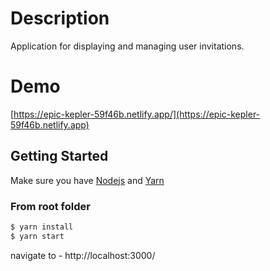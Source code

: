 # Description
Application for displaying and managing user invitations.

# Demo
[https://epic-kepler-59f46b.netlify.app/](https://epic-kepler-59f46b.netlify.app)

## Getting Started
Make sure you have [Nodejs](https://nodejs.org/) and [Yarn](https://yarnpkg.com/)

### From root folder

```bash
$ yarn install   
$ yarn start 
```


navigate to - http://localhost:3000/
